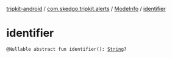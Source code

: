 [tripkit-android](../../index.md) / [com.skedgo.tripkit.alerts](../index.md) / [ModeInfo](index.md) / [identifier](./identifier.md)

# identifier

`@Nullable abstract fun identifier(): `[`String`](https://kotlinlang.org/api/latest/jvm/stdlib/kotlin/-string/index.html)`?`
